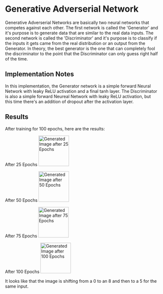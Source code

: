 # Generative Adverserial Network
Generative Adverserial Networks are basically two neural networks that competes against each other. The first network is called the 'Generator' and it's purpose is to generate data that are similar to the real data inputs. The second network is called the 'Discriminator' and it's purpose is to classify if the inputs it gets came from the real distribution or an output from the Generator. In theory, the best generator is the one that can completely fool the discriminator to the point that the Discriminator can only guess right half of the time.

## Implementation Notes
In this implementation, the Generator network is a simple forward Neural Network with leaky ReLU activation and a final tanh layer. The Discriminator is also a simple forward Neureal Network with leaky ReLU activation, but this time there's an addition of dropout after the activation layer.

## Results
After training for 100 epochs, here are the results:

After 25 Epochs
<img src="https://github.com/radia78/Text2Image/blob/main/week_1/gen_img_25.png" alt="Generated Image after 25 Epochs" width="100" height="100"/>

After 50 Epochs
<img src="https://github.com/radia78/Text2Image/blob/main/week_1/gen_img_50.png" alt="Generated Image after 50 Epochs" width="100" height="100"/>

After 75 Epochs
<img src="https://github.com/radia78/Text2Image/blob/main/week_1/gen_img_75.png" alt="Generated Image after 75 Epochs" width="100" height="100"/>

After 100 Epochs
<img src="https://github.com/radia78/Text2Image/blob/main/week_1/gen_img_100.png" alt="Generated Image after 100 Epochs" width="100" height="100"/>

It looks like that the image is shifting from a 0 to an 8 and then to a 5 for the same input.
